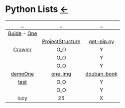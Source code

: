 # Python Lists [←](../index.md)

| _ | _ | _ |
|:---:|:---:|:---:|
| [Guide](Guide.md) - [One](https://github.com/TwoWater/Python/blob/master/Res/Python%E5%8D%9A%E5%AE%A2%E7%BD%91%E7%AB%99%E8%B5%84%E6%BA%90.md) | []() | []() |
| []() | [ProjectStructure](ProjectStructure.md) | [get-pip.py](https://raw.githubusercontent.com/AmbroseRen/test/master/Data/Python/get-pip.py) |
| [Crawler](Crawler/index.md) | O_O | Y |
| []() | O_O | Y |
| []() | O_O | Y |
| [demoOne](demoOne/index.md) | [one_img](https://raw.githubusercontent.com/AmbroseRen/test/master/Data/Python/one_img.py) | [douban_book](https://raw.githubusercontent.com/AmbroseRen/test/master/Data/Python/douban_book.py) |
| [test](https://raw.githubusercontent.com/AmbroseRen/test/master/Data/Python/test.py) | O_O | Y |
| []() | O_O | Y |
| lucy | 25 | X |













